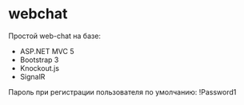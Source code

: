 # webchat
Простой web-chat на базе:
- ASP.NET MVC 5
- Bootstrap 3
- Knockout.js
- SignalR

Пароль при регистрации пользователя по умолчанию: !Password1
